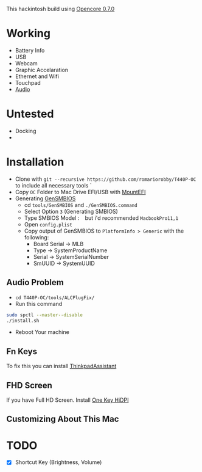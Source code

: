 This hackintosh build using [Opencore 0.7.0](https://dortania.github.io/)
# Working
- Battery Info
- USB
- Webcam
- Graphic Accelaration
- Ethernet and Wifi
- Touchpad
- [Audio](#audio-problem)
# Untested
- Docking
- 

# Installation
- Clone with `git --recursive https://github.com/romariorobby/T440P-OC` to include all necessary tools `
- Copy `OC` Folder to Mac Drive EFI/USB with [MountEFI](https://github.com/corpnewt/MountEFI)
- Generating [GenSMBIOS](https://github.com/corpnewt/GenSMBIOS)
  - cd `tools/GenSMBIOS` and `./GenSMBIOS.command`
  - Select Option `3` (Generating SMBIOS)
  - Type SMBIOS Model : ` ` but i'd recommended `MacbookPro11,1`
  - Open `config.plist`
  - Copy output of GenSMBIOS to `PlatformInfo > Generic` with the following:
    - Board Serial -> MLB
    - Type -> SystemProductName
    - Serial -> SystemSerialNumber
    - SmUUID -> SystemUUID

## Audio Problem
- `cd T440P-OC/tools/ALCPlugFix/`
- Run this command

```bash
sudo spctl --master--disable
./install.sh
```
- Reboot Your machine
## Fn Keys
To fix this you can install [ThinkpadAssistant](https://github.com/MSzturc/ThinkpadAssistant/releases/tag/v1.9.2.1)
## FHD Screen
If you have Full HD Screen. Install [One Key HiDPI](https://github.com/xzhih/one-key-hidpi)
## Customizing About This Mac

# TODO
- [X] Shortcut Key (Brightness, Volume)

